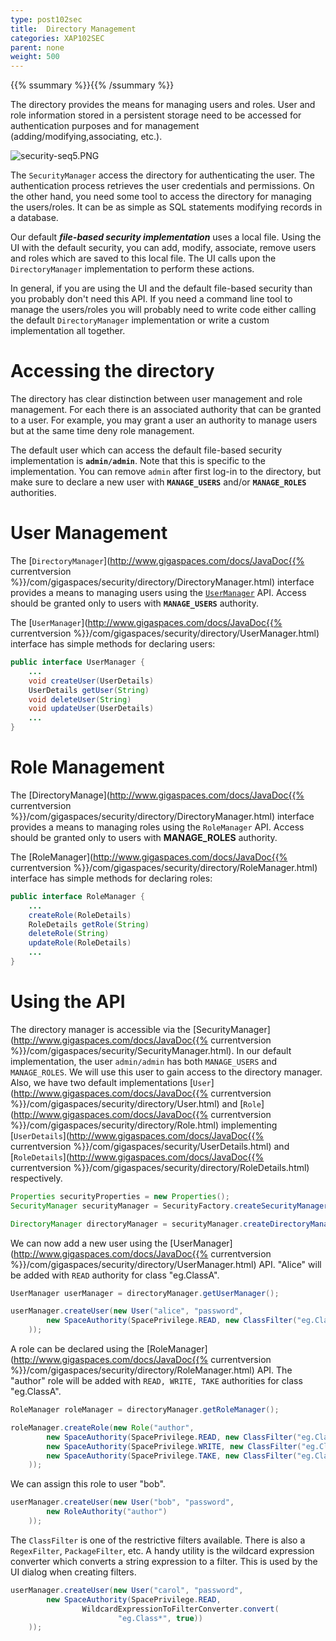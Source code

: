 ```yaml
---
type: post102sec
title:  Directory Management
categories: XAP102SEC
parent: none
weight: 500
---
```


{{% ssummary %}}{{% /ssummary %}}


The directory provides the means for managing users and roles. User and role information stored in a persistent storage need to be accessed for authentication purposes and for management (adding/modifying,associating, etc.).

![security-seq5.PNG](/attachment_files/security-seq5.PNG)

The `SecurityManager` access the directory for authenticating the user. The authentication process retrieves the user credentials and permissions. On the other hand, you need some tool to access the directory for managing the users/roles. It can be as simple as SQL statements modifying records in a database.

Our default _**file-based security implementation**_ uses a local file. Using the UI with the default security, you can add, modify, associate, remove users and roles which are saved to this local file. The UI calls upon the `DirectoryManager` implementation to perform these actions.

In general, if you are using the UI and the default file-based security than you probably don't need this API. If you need a command line tool to manage the users/roles you will probably need to write code either calling the default `DirectoryManager` implementation or write a custom implementation all together.

# Accessing the directory

The directory has clear distinction between user management and role management. For each there is an associated authority that can be granted to a user. For example, you may grant a user an authority to manage users but at the same time deny role management.

The default user which can access the default file-based security implementation is **`admin/admin`**. Note that this is specific to the implementation. You can remove `admin` after first log-in to the directory, but make sure to declare a new user with **`MANAGE_USERS`** and/or **`MANAGE_ROLES`** authorities.

# User Management

The [`DirectoryManager`](http://www.gigaspaces.com/docs/JavaDoc{{% currentversion %}}/com/gigaspaces/security/directory/DirectoryManager.html) interface provides a means to managing users using the [`UserManager`](http://www.gigaspaces.com/docs/JavaDoc.6/com/gigaspaces/security/directory/UserManager.html) API. Access should be granted only to users with **`MANAGE_USERS`** authority.

The [`UserManager`](http://www.gigaspaces.com/docs/JavaDoc{{% currentversion %}}/com/gigaspaces/security/directory/UserManager.html) interface has simple methods for declaring users:


```java
public interface UserManager {
    ...
    void createUser(UserDetails)
    UserDetails getUser(String)
    void deleteUser(String)
    void updateUser(UserDetails)
    ...
}
```

# Role Management

The [DirectoryManage](http://www.gigaspaces.com/docs/JavaDoc{{% currentversion %}}/com/gigaspaces/security/directory/DirectoryManager.html) interface provides a means to managing roles using the `RoleManager` API. Access should be granted only to users with **MANAGE_ROLES** authority.

The [RoleManager](http://www.gigaspaces.com/docs/JavaDoc{{% currentversion %}}/com/gigaspaces/security/directory/RoleManager.html) interface has simple methods for declaring roles:


```java
public interface RoleManager {
    ...
    createRole(RoleDetails)
    RoleDetails getRole(String)
    deleteRole(String)
    updateRole(RoleDetails)
    ...
}
```

# Using the API

The directory manager is accessible via the [SecurityManager](http://www.gigaspaces.com/docs/JavaDoc{{% currentversion %}}/com/gigaspaces/security/SecurityManager.html). In our default implementation, the user `admin/admin` has both `MANAGE_USERS` and `MANAGE_ROLES`. We will use this user to gain access to the directory manager. Also, we have two default implementations [`User`](http://www.gigaspaces.com/docs/JavaDoc{{% currentversion %}}/com/gigaspaces/security/directory/User.html) and [`Role`](http://www.gigaspaces.com/docs/JavaDoc{{% currentversion %}}/com/gigaspaces/security/directory/Role.html) implementing [`UserDetails`](http://www.gigaspaces.com/docs/JavaDoc{{% currentversion %}}/com/gigaspaces/security/UserDetails.html) and [`RoleDetails`](http://www.gigaspaces.com/docs/JavaDoc{{% currentversion %}}/com/gigaspaces/security/directory/RoleDetails.html) respectively.


```java
Properties securityProperties = new Properties();
SecurityManager securityManager = SecurityFactory.createSecurityManager(securityProperties);

DirectoryManager directoryManager = securityManager.createDirectoryManager(new User("admin", "admin"));
```

We can now add a new user using the [UserManager](http://www.gigaspaces.com/docs/JavaDoc{{% currentversion %}}/com/gigaspaces/security/directory/UserManager.html) API. "Alice" will be added with `READ` authority for class "eg.ClassA".


```java
UserManager userManager = directoryManager.getUserManager();

userManager.createUser(new User("alice", "password",
        new SpaceAuthority(SpacePrivilege.READ, new ClassFilter("eg.ClassA"))
    ));
```

A role can be declared using the [RoleManager](http://www.gigaspaces.com/docs/JavaDoc{{% currentversion %}}/com/gigaspaces/security/directory/RoleManager.html) API. The "author" role will be added with `READ, WRITE, TAKE` authorities for class "eg.ClassA".


```java
RoleManager roleManager = directoryManager.getRoleManager();

roleManager.createRole(new Role("author",
        new SpaceAuthority(SpacePrivilege.READ, new ClassFilter("eg.ClassA")),
        new SpaceAuthority(SpacePrivilege.WRITE, new ClassFilter("eg.ClassA")),
        new SpaceAuthority(SpacePrivilege.TAKE, new ClassFilter("eg.ClassA"))
    ));
```

We can assign this role to user "bob".


```java
userManager.createUser(new User("bob", "password",
        new RoleAuthority("author")
    ));
```

The `ClassFilter` is one of the restrictive filters available. There is also a `RegexFilter`, `PackageFilter`, etc. A handy utility is the wildcard expression converter which converts a string expression to a filter. This is used by the UI dialog when creating filters.


```java
userManager.createUser(new User("carol", "password",
        new SpaceAuthority(SpacePrivilege.READ,
				WildcardExpressionToFilterConverter.convert(
						"eg.Class*", true))
    ));
```

